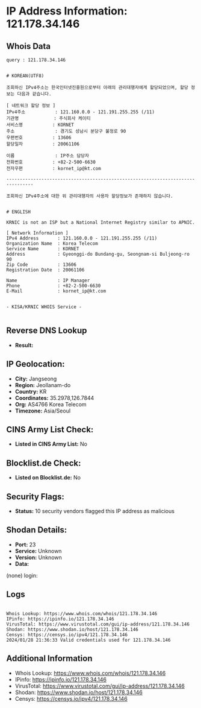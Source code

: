 # IP Address Information: 121.178.34.146

## Whois Data
```
query : 121.178.34.146


# KOREAN(UTF8)

조회하신 IPv4주소는 한국인터넷진흥원으로부터 아래의 관리대행자에게 할당되었으며, 할당 정보는 다음과 같습니다.

[ 네트워크 할당 정보 ]
IPv4주소           : 121.160.0.0 - 121.191.255.255 (/11)
기관명             : 주식회사 케이티
서비스명           : KORNET
주소               : 경기도 성남시 분당구 불정로 90
우편번호           : 13606
할당일자           : 20061106

이름               : IP주소 담당자
전화번호           : +82-2-500-6630
전자우편           : kornet_ip@kt.com

--------------------------------------------------------------------------------

조회하신 IPv4주소에 대한 위 관리대행자의 사용자 할당정보가 존재하지 않습니다.


# ENGLISH

KRNIC is not an ISP but a National Internet Registry similar to APNIC.

[ Network Information ]
IPv4 Address       : 121.160.0.0 - 121.191.255.255 (/11)
Organization Name  : Korea Telecom
Service Name       : KORNET
Address            : Gyeonggi-do Bundang-gu, Seongnam-si Buljeong-ro 90
Zip Code           : 13606
Registration Date  : 20061106

Name               : IP Manager
Phone              : +82-2-500-6630
E-Mail             : kornet_ip@kt.com


- KISA/KRNIC WHOIS Service -


```
## Reverse DNS Lookup
- **Result:** 

## IP Geolocation:
- **City:** Jangseong
- **Region:** Jeollanam-do
- **Country:** KR
- **Coordinates:** 35.2978,126.7844
- **Org:** AS4766 Korea Telecom
- **Timezone:** Asia/Seoul

## CINS Army List Check:
- **Listed in CINS Army List:** 
No

## Blocklist.de Check:
- **Listed on Blocklist.de:** 
No

## Security Flags:
- **Status:** 10 security vendors flagged this IP address as malicious

## Shodan Details:
- **Port:** 23
- **Service:** Unknown
- **Version:** Unknown
- **Data:** 
(none) login: 

## Logs
```

Whois Lookup: https://www.whois.com/whois/121.178.34.146
IPinfo: https://ipinfo.io/121.178.34.146
VirusTotal: https://www.virustotal.com/gui/ip-address/121.178.34.146
Shodan: https://www.shodan.io/host/121.178.34.146
Censys: https://censys.io/ipv4/121.178.34.146
2024/01/28 21:36:33 Valid credentials used for 121.178.34.146

```
## Additional Information
- Whois Lookup: https://www.whois.com/whois/121.178.34.146
- IPinfo: https://ipinfo.io/121.178.34.146
- VirusTotal: https://www.virustotal.com/gui/ip-address/121.178.34.146
- Shodan: https://www.shodan.io/host/121.178.34.146
- Censys: https://censys.io/ipv4/121.178.34.146


